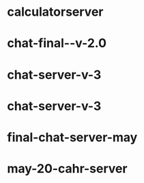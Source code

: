 # calculatorserver
# chat-final--v-2.0
# chat-server-v-3
# chat-server-v-3
# final-chat-server-may
# may-20-cahr-server

